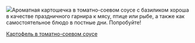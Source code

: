 <!--2025-09-22 08:23:12-->
<div class="yb">
  <div class="rss povarenok"><a href="https://www.povarenok.ru/recipes/show/183102/"><img src="https://www.povarenok.ru/data/cache/2025sep/21/01/3190530_19115-640x480.jpg"></a>Ароматная картошечка в томатно-соевом соусе с базиликом хороша в качестве праздничного гарнира к мясу, птице или рыбе, а также как самостоятельное блюдо в постные дни. Попробуйте! <p class="titl"><a href="https://www.povarenok.ru/recipes/show/183102/">Картофель в томатно-соевом соусе</a></p></div>
</div>
